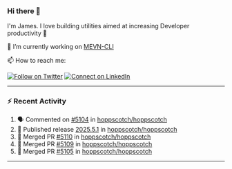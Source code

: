 ### Hi there 👋

I'm James. I love building utilities aimed at increasing Developer productivity :raised_hands: 

🔭 I’m currently working on [MEVN-CLI](https://github.com/madlabsinc/mevn-cli)

📫 How to reach me:

[![Follow on Twitter](https://img.shields.io/badge/--twitter?label=Twitter&logo=Twitter&style=social)](https://twitter.com/james_madhacks) [![Connect on LinkedIn](https://img.shields.io/badge/--linkedin?label=LinkedIn&logo=LinkedIn&style=social)](https://www.linkedin.com/in/jamesgeorge007)

---

### :zap: Recent Activity

<!--START_SECTION:activity-->
1. 🗣 Commented on [#5104](https://github.com/hoppscotch/hoppscotch/issues/5104#issuecomment-2921697976) in [hoppscotch/hoppscotch](https://github.com/hoppscotch/hoppscotch)
2. 🚀 Published release [2025.5.1](https://github.com/hoppscotch/hoppscotch/releases/tag/2025.5.1) in [hoppscotch/hoppscotch](https://github.com/hoppscotch/hoppscotch)
3. 🎉 Merged PR [#5110](https://github.com/hoppscotch/hoppscotch/pull/5110) in [hoppscotch/hoppscotch](https://github.com/hoppscotch/hoppscotch)
4. 🎉 Merged PR [#5109](https://github.com/hoppscotch/hoppscotch/pull/5109) in [hoppscotch/hoppscotch](https://github.com/hoppscotch/hoppscotch)
5. 🎉 Merged PR [#5105](https://github.com/hoppscotch/hoppscotch/pull/5105) in [hoppscotch/hoppscotch](https://github.com/hoppscotch/hoppscotch)
<!--END_SECTION:activity-->

---

<!--
**jamesgeorge007/jamesgeorge007** is a ✨ _special_ ✨ repository because its `README.md` (this file) appears on your GitHub profile.

Here are some ideas to get you started:

- 🌱 I’m currently learning ...
- 👯 I’m looking to collaborate on ...
- 🤔 I’m looking for help with ...
- 💬 Ask me about ...
- 😄 Pronouns: ...
- ⚡ Fun fact: ...
-->
